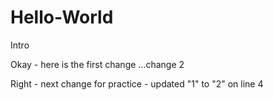 # Hello-World
Intro

Okay - here is the first change ...change 2


Right - next change for practice - updated "1" to "2" on line 4
